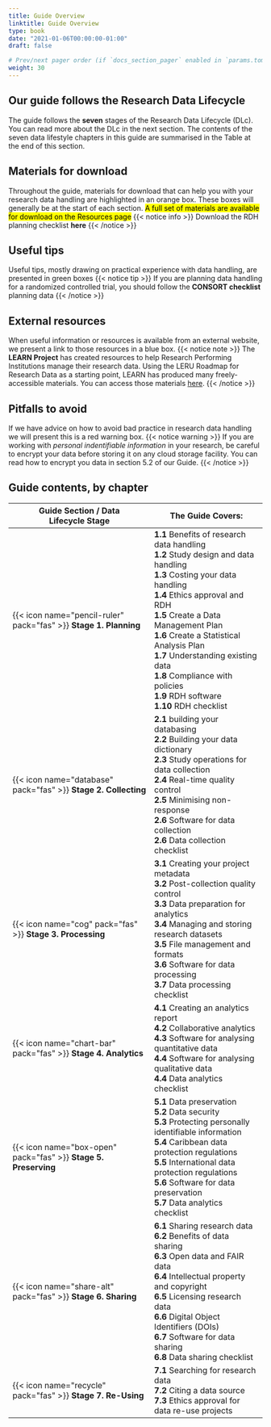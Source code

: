 ```yaml
---
title: Guide Overview
linktitle: Guide Overview
type: book
date: "2021-01-06T00:00:00-01:00"
draft: false

# Prev/next pager order (if `docs_section_pager` enabled in `params.toml`)
weight: 30
---
```


## Our guide follows the Research Data Lifecycle
The guide follows the **seven** stages of the Research Data Lifecycle (DLc). You can read more about the DLc in the next section. The contents of the seven data lifestyle chapters in this guide are summarised in the Table at the end of this section.

## Materials for download
Throughout the guide, materials for download that can help you with your research data handling are highlighted in an orange box. These boxes will generally be at the start of each section. <mark>A full set of materials are available for download on the Resources page</mark> 
{{< notice info >}}
Download the RDH planning checklist **here**
{{< /notice >}}

## Useful tips
Useful tips, mostly drawing on practical experience with data handling, are presented in green boxes
{{< notice tip >}}
If you are planning data handling for a randomized controlled trial, you should follow the **CONSORT checklist**
planning data
{{< /notice >}}

## External resources
When useful information or resources is available from an external website, we present a link to those resources in a blue box. 
{{< notice note >}}
The **LEARN Project** has created resources to help Research Performing Institutions manage their research data. Using the LERU Roadmap for Research Data as a starting point, LEARN has produced many freely-accessible materials. You can access those materials [here](http://learn-rdm.eu/en/about/).
{{< /notice >}}

## Pitfalls to avoid
If we have advice on how to avoid bad practice in research data handling we will present this is a red warning box.
{{< notice warning >}}
If you are working with _personal indentifiable information_ in your research, be careful to encrypt your data before storing it on any cloud storage facility. You can read how to encrypt you data in section 5.2 of our Guide.
{{< /notice >}}


## Guide contents, by chapter
|Guide Section / Data </br> Lifecycle Stage|The Guide Covers:|
|---|---|
|{{< icon name="pencil-ruler" pack="fas" >}} **Stage 1. Planning** |**1.1** Benefits of research data handling</br>**1.2** Study design and data handling</br>**1.3** Costing your data handling</br>**1.4** Ethics approval and RDH</br>**1.5** Create a Data Management Plan</br>**1.6** Create a Statistical Analysis Plan</br>**1.7** Understanding existing data</br>**1.8** Compliance with policies</br>**1.9** RDH software</br>**1.10** RDH checklist|
|{{< icon name="database" pack="fas" >}} **Stage 2. Collecting** |**2.1** building your databasing</br>**2.2** Building your data dictionary</br>**2.3** Study operations for data collection</br>**2.4** Real-time quality control</br>**2.5** Minimising non-response</br>**2.6** Software for data collection</br>**2.6** Data collection checklist|
|{{< icon name="cog" pack="fas" >}} **Stage 3. Processing** |**3.1** Creating your project metadata</br>**3.2** Post-collection quality control</br>**3.3** Data preparation for analytics</br>**3.4** Managing and storing research datasets</br>**3.5** File management and formats</br>**3.6** Software for data processing</br>**3.7** Data processing checklist|
|{{< icon name="chart-bar" pack="fas" >}} **Stage 4. Analytics** |**4.1** Creating an analytics report</br>**4.2** Collaborative analytics</br>**4.3** Software for analysing quantitative data</br>**4.4** Software for analysing qualitative data</br>**4.4** Data analytics checklist|
|{{< icon name="box-open" pack="fas" >}} **Stage 5. Preserving** |**5.1** Data preservation</br>**5.2** Data security</br>**5.3** Protecting personally identifiable information</br>**5.4** Caribbean data protection regulations</br>**5.5** International data protection regulations</br>**5.6** Software for data preservation</br>**5.7** Data analytics checklist|
|{{< icon name="share-alt" pack="fas" >}} **Stage 6. Sharing** |**6.1** Sharing research data</br>**6.2** Benefits of data sharing</br>**6.3** Open data and FAIR data</br>**6.4** Intellectual property and copyright</br>**6.5** Licensing research data</br>**6.6** Digital Object Identifiers (DOIs)</br> **6.7** Software for data sharing</br>**6.8** Data sharing checklist|
|{{< icon name="recycle" pack="fas" >}} **Stage 7. Re-Using** |**7.1** Searching for research data</br>**7.2** Citing a data source</br>**7.3** Ethics approval for data re-use projects</br>|
